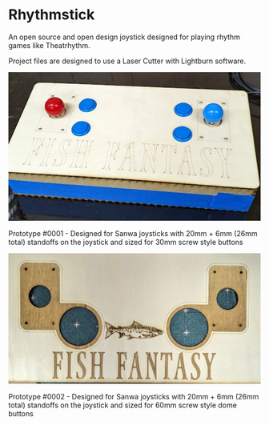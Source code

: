 # Rhythmstick
 An open source and open design joystick designed for playing rhythm games like Theatrhythm.

Project files are designed to use a Laser Cutter with Lightburn software.

![Prototype-0001](./prototype-0001.png)

Prototype #0001 - Designed for Sanwa joysticks with 20mm + 6mm (26mm total) standoffs on the joystick and sized for 30mm screw style buttons 

![Prototype-0001t](./prototype-0002.png)

Prototype #0002 - Designed for Sanwa joysticks with 20mm + 6mm (26mm total) standoffs on the joystick and sized for 60mm screw style dome buttons 
